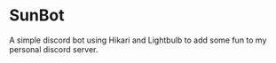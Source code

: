 # SunBot

A simple discord bot using Hikari and Lightbulb to add some fun to my personal discord server.
